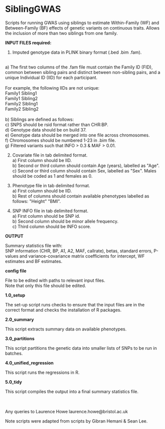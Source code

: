 # SiblingGWAS

Scripts for running GWAS using siblings to estimate Within-Family (WF) and Between-Family (BF) effects of genetic variants on continuous traits. Allows the inclusion of more than two siblings from one family.

<b> INPUT FILES required: </b>
1) Imputed genotype data in PLINK binary format (.bed .bim .fam). <br/>
<br/>
a) The first two columns of the .fam file must contain the Family ID (FID), common between sibling pairs and distinct between non-sibling pairs, and a unique Individual ID (IID) for each participant. <br/>
<br/>
For example, the following IIDs are not unique: <br/>
Family1 Sibling1 <br/>
Family1 Sibling2 <br/>
Family2 Sibling1 <br/>
Family2 Sibling2 <br/>
<br/>
b) Siblings are defined as follows: <br/>
c) SNPS should be rsid format rather than CHR:BP. <br/>
d) Genotype data should be on build 37. <br/>
e) Genotype data should be merged into one file across chromosomes. <br/>
f) Chromosomes should be numbered 1-23 in .bim file. <br/>
g) Filtered variants such that INFO > 0.3 & MAF > 0.01. <br/>

2) Covariate file in tab delimited format. <br/>
a) First column should be IID. <br/>
b) Second or third column should contain Age (years), labelled as "Age". <br/>
c) Second or third column should contain Sex, labelled as "Sex". Males should be coded as 1 and females as 0. <br/>

3) Phenotype file in tab delimited format. <br/>
a) First column should be IID. <br/>
b) Rest of columns should contain available phenotypes labelled as follows: "Height" "BMI". <br/>

4) SNP INFO file in tab delimited format. <br/>
a) First column should be SNP id. <br/>
b) Second column should be minor allele frequency. <br/>
c) Third column should be INFO score. <br/>

<b> OUTPUT </b>

Summary statistics file with: <br/>
SNP information (CHR, BP, A1, A2, MAF, callrate), betas, standard errors, P-values and variance-covariance matrix coefficients for intercept, WF estimates and BF estimates.

<b> config file </b>

File to be edited with paths to relevant input files. <br/>
Note that only this file should be edited. <br/>

<b> 1.0_setup </b>

The set-up script runs checks to ensure that the input files are in the correct format and checks the installation of R packages.

<b> 2.0_summary </b>

This script extracts summary data on available phenotypes.

<b> 3.0_partitions </b>

This script partitions the genetic data into smaller lists of SNPs to be run in batches.

<b> 4.0_unified_regression </b> 

This script runs the regressions in R.

<b> 5.0_tidy </b> 

This script compiles the output into a final summary statistics file.

<br>
<br>
Any queries to Laurence Howe laurence.howe@bristol.ac.uk

Note scripts were adapted from scripts by Gibran Hemani & Sean Lee.
